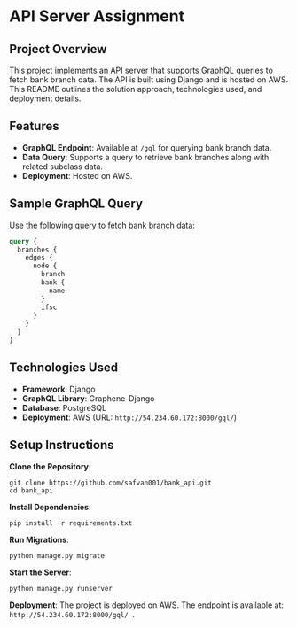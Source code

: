 # API Server Assignment

## Project Overview

This project implements an API server that supports GraphQL queries to fetch bank branch data. The API is built using Django and is hosted on AWS. This README outlines the solution approach, technologies used, and deployment details.

## Features

- **GraphQL Endpoint**: Available at `/gql` for querying bank branch data.
- **Data Query**: Supports a query to retrieve bank branches along with related subclass data.
- **Deployment**: Hosted on AWS.

## Sample GraphQL Query

Use the following query to fetch bank branch data:

```graphql
query {
  branches {
    edges {
      node {
        branch
        bank {
          name
        }
        ifsc
      }
    }
  }
}
```
## Technologies Used
- **Framework**: Django
- **GraphQL Library**: Graphene-Django
- **Database**: PostgreSQL
- **Deployment**: AWS (URL: ```http://54.234.60.172:8000/gql/```)

## Setup Instructions
**Clone the Repository**:

```
git clone https://github.com/safvan001/bank_api.git
cd bank_api
```
**Install Dependencies**:
```
pip install -r requirements.txt
```
**Run Migrations**:
```
python manage.py migrate
```
**Start the Server**:
```
python manage.py runserver
```
**Deployment**:
The project is deployed on AWS. The endpoint is available at: ```http://54.234.60.172:8000/gql/ ```.

